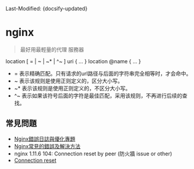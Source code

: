 Last-Modified: {docsify-updated}

# nginx

> 最好用最輕量的代理 服務器

location [ = | ~ | ~* | ^~ ] uri { ... }
location @name { ... }


* = 表示精确匹配。只有请求的url路径与后面的字符串完全相等时，才会命中。
* ~ 表示该规则是使用正则定义的，区分大小写。
* ~* 表示该规则是使用正则定义的，不区分大小写。
* ^~ 表示如果该符号后面的字符是最佳匹配，采用该规则，不再进行后续的查找。

## 常見問題

- [Nginx錯誤日誌與優化專題](http://www.cnblogs.com/tinywan/p/6777592.html)
- [Nginx常見的錯誤及解決方法](http://blog.51cto.com/nanchunle/1657410)
- nginx 1.11.6 104: Connection reset by peer (防火牆 issue or other)
- [Connection reset](https://theantway.com/2017/11/analyze-connection-reset-error-in-nginx-upstream-with-keep-alive-enabled)
